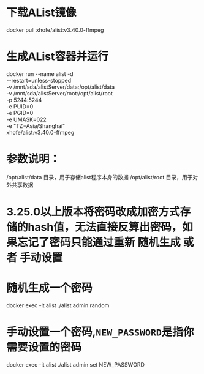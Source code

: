 # 下载AList镜像
docker pull xhofe/alist:v3.40.0-ffmpeg

# 生成AList容器并运行
docker run --name alist -d \
  --restart=unless-stopped \
  -v /mnt/sda/alistServer/data:/opt/alist/data \
  -v /mnt/sda/alistServer/root:/opt/alist/root \
  -p 5244:5244 \
  -e PUID=0 \
  -e PGID=0 \
  -e UMASK=022 \
  -e "TZ=Asia/Shanghai" \
  xhofe/alist:v3.40.0-ffmpeg

# 参数说明：
/opt/alist/data 目录，用于存储alist程序本身的数据
/opt/alist/root 目录，用于对外共享数据

# 3.25.0以上版本将密码改成加密方式存储的hash值，无法直接反算出密码，如果忘记了密码只能通过重新 随机生成 或者 手动设置

# 随机生成一个密码
docker exec -it alist ./alist admin random
# 手动设置一个密码,`NEW_PASSWORD`是指你需要设置的密码
docker exec -it alist ./alist admin set NEW_PASSWORD